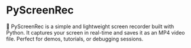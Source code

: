 # PyScreenRec
🎥 PyScreenRec is a simple and lightweight screen recorder built with Python. It captures your screen in real-time and saves it as an MP4 video file. Perfect for demos, tutorials, or debugging sessions.
